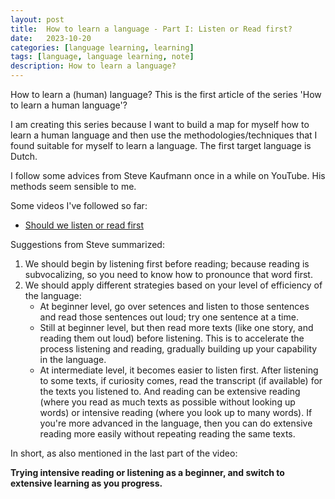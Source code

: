 ```yaml
---
layout: post
title:  How to learn a language - Part I: Listen or Read first?
date:   2023-10-20
categories: [language learning, learning]
tags: [language, language learning, note]
description: How to learn a language?
---
```


How to learn a (human) language? This is the first article of the series 'How to learn a human language'?

I am creating this series because I want to build a map for myself how to learn a human language and then use
the methodologies/techniques that I found suitable for myself to learn a language. The first target language
is Dutch.

I follow some advices from Steve Kaufmann once in a while on YouTube. His methods seem sensible to me.

Some videos I've followed so far:

- [Should we listen or read first][1]


Suggestions from Steve summarized:

1. We should begin by listening first before reading; because reading is subvocalizing, so you need to know how to pronounce that word first.
2. We should apply different strategies based on your level of efficiency of the language:
    - At beginner level, go over setences and listen to those sentences and read those sentences out loud; try one sentence at a time.
    - Still at beginner level, but then read more texts (like one story, and reading them out loud) before listening. This is to accelerate
      the process listening and reading, gradually building up your capability in the language.
    - At intermediate level, it becomes easier to listen first. After listening to some texts, if curiosity comes, read the transcript (if available)
      for the texts you listened to. And reading can be extensive reading (where you read as much texts as possible without looking up words) or intensive
      reading (where you look up to many words). If you're more advanced in the language, then you can do extensive reading more easily without repeating
      reading the same texts.

In short, as also mentioned in the last part of the video:

__Trying intensive reading or listening as a beginner, and switch to extensive learning as you progress.__


[1]: https://youtu.be/dD-7_D-8q7I?si=e6UrelcAVukCLEzy
